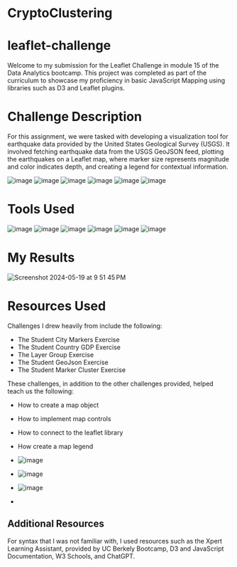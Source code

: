 # CryptoClustering 
# leaflet-challenge


Welcome to my submission for the Leaflet Challenge in module 15 of the Data Analytics bootcamp. This project was completed as part of the curriculum to showcase my proficiency in basic JavaScript Mapping using libraries such as D3 and Leaflet plugins.


# Challenge Description
For this assignment, we were tasked with developing a visualization tool for earthquake data provided by the United States Geological Survey (USGS). It involved fetching earthquake data from the USGS GeoJSON feed, plotting the earthquakes on a Leaflet map, where marker size represents magnitude and color indicates depth, and creating a legend for contextual information. 

![image](https://github.com/erinengle2024/leaflet-challenge/assets/158017994/e1b2fab4-fe02-45bf-aa17-51c7fbc86b97)
![image](https://github.com/erinengle2024/leaflet-challenge/assets/158017994/3dfbe92d-4003-468b-9503-b7ba514e76be)
![image](https://github.com/erinengle2024/leaflet-challenge/assets/158017994/ca73b63b-65c8-4245-81d4-c9dd034141f0)
![image](https://github.com/erinengle2024/leaflet-challenge/assets/158017994/43c27ba4-412c-4caf-8788-db9e003119b1)
![image](https://github.com/erinengle2024/leaflet-challenge/assets/158017994/4d48a2f2-252e-43dd-8a41-914319b5b54b)
![image](https://github.com/erinengle2024/leaflet-challenge/assets/158017994/8b31df39-c17d-48dd-8c40-728cd5066adf)










# Tools Used

![image](https://github.com/erinengle2024/python-challenge/assets/158017994/af2a5777-dbe6-4ba7-9bc5-70c93b2354da)
![image](https://github.com/erinengle2024/web-scraping-challenge/assets/158017994/afb2a124-27eb-4ddb-ad3a-2694b645c7f1)
![image](https://github.com/erinengle2024/web-scraping-challenge/assets/158017994/51f91ce4-e15e-4707-969b-81a9bbf1f83c)
![image](https://github.com/erinengle2024/belly-button-challenge/assets/158017994/263f63e5-9aae-413c-89f9-1efc8b1a5870)
![image](https://github.com/erinengle2024/belly-button-challenge/assets/158017994/622df4d9-be9b-45a0-acd8-6e1cff1dd25d)
![image](https://github.com/erinengle2024/leaflet-challenge/assets/158017994/1c0bb095-602c-42ba-af02-5c142125ca1c)





  
  # My Results
![Screenshot 2024-05-19 at 9 51 45 PM](https://github.com/erinengle2024/leaflet-challenge/assets/158017994/493c0b62-385c-4d72-89bc-252e29d3b39b)


# Resources Used

Challenges I drew heavily from include the following:
 - The Student City Markers Exercise
 - The Student Country GDP Exercise
 - The Layer Group Exercise
 - The Student GeoJson Exercise
 - The Student Marker Cluster Exercise




These challenges, in addition to the other challenges provided, helped teach us the following:
- How to create a map object
- How to implement map controls
- How to connect to the leaflet library
- How create a map legend

- ![image](https://github.com/erinengle2024/leaflet-challenge/assets/158017994/39bfe53e-4083-4559-bab1-0e5c90563ed5)
- ![image](https://github.com/erinengle2024/leaflet-challenge/assets/158017994/a167853f-c4db-4529-8163-5f69c05f74c2)
- ![image](https://github.com/erinengle2024/leaflet-challenge/assets/158017994/11b312c2-80b4-4172-81a7-6647d66d3088)


- 






 ## Additional Resources
For syntax that I was not familiar with, I used resources such as the Xpert Learning Assistant, provided by UC Berkely Bootcamp, D3 and JavaScript Documentation, W3 Schools, and ChatGPT.  
